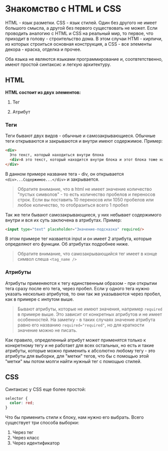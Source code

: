 # Знакомство с HTML и CSS

HTML - язык разметки. CSS - язык стилей. Один без другого не имеет большого смысла, а другой без первого существовать не может.
Если проводить аналогию с HTML и CSS на реальный мир, то первое, что приходит в голову - строительство дома.
В этом случаи HTMl - кирпичи, из которых строиться основная конструкция, а CSS - все элементы декора - краска, отделка и прочее.

Оба языка не являются языками программирование и, соотвтетственно, имеют простой синтаксис и легкую архитектуру. 

## HTML

**HTML состоит из двух элементов:**

1. Тег

2. Атрибут

### Теги
Теги бывают двух видов - обычные и самозакрывающиеся.
Обычные теги открываются и закрываются и внутри имеют содержимое.
Пример:
```html
<div>
  Это текст, который находиться внутри блока
  <div>А это текст, который находится внутри блока и этот блока тоже находится внутри блока.</div>
</div>
```
В данном примере название тега - div, он открывается `<div>...Содержимое...</div>` и закрывается.
> Обратите внимание, что в html не имеет значение количество "пустых символов" - то есть количество пробелов и переносов строк.
> Если вы поставить 10 переносов или 1050 пробелов или любое количество, то отобразиться всего 1 пробел

Так же теги бывают самозакрывающиеся, у них небывает содержимого внутри и вся их суть заключена в атрибутах.
Пример:
```html
<input type="text" placeholder="Значение-подсказка" required/>
```
В этом примере тег назвается input и он имеет 2 атрибута, которые определяют его функции. Об атрибутах подробнее ниже.
> Обратите внимание, что самозакрывающийся тег имеет в конце символ слеша `<tag_name />`

### Атрибуты
Атрибуты применяются к тегу единственным образом - при открытии тега сразу после его тега, через пробел. Если у одного тега нужно указать несколько атрибутов, то они так же указываются через пробел, как в примере с инпутом выше.

> Бывают атрибуты, которые не имеют значения, например `required` в примере выше. Это зависит от конкретных атрибутов и не имеет особенностей. На заметку - в таких случаях значение атрибута равно его названию `required="required"`, но для краткости значение можно не писать.

Как правило, определенный атрибут может применятся только к конкретному тегу и не работает для всех остальных, но есть и такие атрибуты, которые можно применить к абсолютно любому тегу - это атрибуты для выборки, для "метки" тегов, что бы с помощью этой "метки" мы потом молги найти нужный тег с помощью стилей.

## CSS
Синтаксис у CSS еще более простой:
```css
selector {
  color: red;
}
```
Что бы применить стили к блоку, нам нужно его выбрать. Всего существует три способа выборки:

1) Через тег
2) Через класс
3) Через идентификатор

